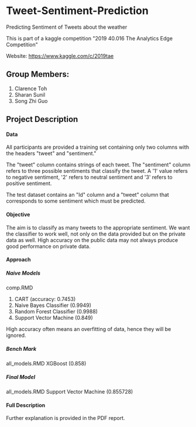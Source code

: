 # Tweet-Sentiment-Prediction
Predicting Sentiment of Tweets about the weather

This is part of a kaggle competition "2019 40.016 The Analytics Edge Competition"

Website: https://www.kaggle.com/c/2019tae

## Group Members:
1. Clarence Toh
2. Sharan Sunil
3. Song Zhi Guo

## Project Description
#### Data
All participants are provided a training set containing only two columns with the headers "tweet" and "sentiment."

The "tweet" column contains strings of each tweet. The "sentiment" column refers to three possible sentiments that classify the tweet. A '1' value refers to negative sentiment, '2' refers to neutral sentiment and '3' refers to positive sentiment.

The test dataset contains an "Id" column and a "tweet" column that corresponds to some sentiment which must be predicted.

#### Objective
The aim is to classify as many tweets to the appropriate sentiment. We want the classifier to work well, not only on the data provided but on the private data as well. High accuracy on the public data may not always produce good performance on private data.

#### Approach
##### Naive Models
comp.RMD
1. CART (accuracy: 0.7453)
2. Naive Bayes Classifier (0.9949)
3. Random Forest Classifier (0.9988)
4. Support Vector Machine (0.849)

High accuracy often means an overfitting of data, hence they will be ignored.

##### Bench Mark
all_models.RMD
XGBoost (0.858)

##### Final Model
all_models.RMD
Support Vector Machine (0.855728)

#### Full Description
Further explanation is provided in the PDF report.
